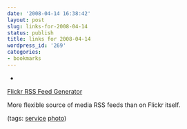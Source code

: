 ```yaml
---
date: '2008-04-14 16:38:42'
layout: post
slug: links-for-2008-04-14
status: publish
title: links for 2008-04-14
wordpress_id: '269'
categories:
- bookmarks
---
```



	
  *
		

[Flickr RSS Feed Generator](http://www.degraeve.com/flickr-rss/)


		

More flexible source of media RSS feeds than on Flickr itself.


		

(tags: [service](http://del.icio.us/eob/service) [photo](http://del.icio.us/eob/photo))


	



